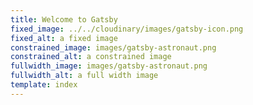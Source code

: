 ```yaml
---
title: Welcome to Gatsby
fixed_image: ../../cloudinary/images/gatsby-icon.png
fixed_alt: a fixed image
constrained_image: images/gatsby-astronaut.png
constrained_alt: a constrained image
fullwidth_image: images/gatsby-astronaut.png
fullwidth_alt: a full width image
template: index
---
```

